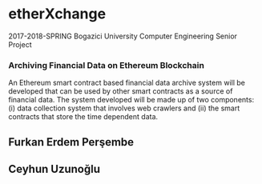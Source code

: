 # etherXchange
2017-2018-SPRING Bogazici University Computer Engineering Senior Project

### Archiving Financial Data on Ethereum Blockchain 
An Ethereum smart contract based financial data archive system will be developed  that can be used by other smart contracts as a source of financial data. The  system developed will be made up of two components: (i) data collection system that involves web crawlers and (ii) the smart contracts that store the time  dependent data.

## Furkan Erdem Perşembe
## Ceyhun Uzunoğlu
